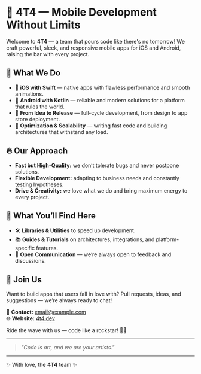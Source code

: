 # 🚀 4T4 — Mobile Development Without Limits

Welcome to **4T4** — a team that pours code like there's no tomorrow! We craft powerful, sleek, and responsive mobile apps for iOS and Android, raising the bar with every project.

## 🧠 What We Do
- 📱 **iOS with Swift** — native apps with flawless performance and smooth animations.
- 🤖 **Android with Kotlin** — reliable and modern solutions for a platform that rules the world.
- 🎯 **From Idea to Release** — full-cycle development, from design to app store deployment.
- 🚀 **Optimization & Scalability** — writing fast code and building architectures that withstand any load.

## 🔥 Our Approach
- **Fast but High-Quality:** we don’t tolerate bugs and never postpone solutions.
- **Flexible Development:** adapting to business needs and constantly testing hypotheses.
- **Drive & Creativity:** we love what we do and bring maximum energy to every project.

## 📂 What You’ll Find Here
- 🛠️ **Libraries & Utilities** to speed up development.
- 📚 **Guides & Tutorials** on architectures, integrations, and platform-specific features.
- 💬 **Open Communication** — we’re always open to feedback and discussions.

## 🤘 Join Us
Want to build apps that users fall in love with? Pull requests, ideas, and suggestions — we’re always ready to chat!

📩 **Contact:** [email@example.com](mailto:email@example.com)  
🌐 **Website:** [4t4.dev](https://4t4.dev)

Ride the wave with us — code like a rockstar! 🎸🔥

---

> _"Code is art, and we are your artists."_

---

✨ With love, the **4T4** team ✨
